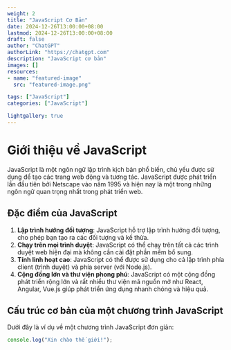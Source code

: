 ```yaml
---
weight: 2
title: "JavaScript Cơ Bản"
date: 2024-12-26T13:00:00+08:00
lastmod: 2024-12-26T13:00:00+08:00
draft: false
author: "ChatGPT"
authorLink: "https://chatgpt.com"
description: "JavaScript cơ bản"
images: []
resources:
- name: "featured-image"
  src: "featured-image.png"

tags: ["JavaScript"]
categories: ["JavaScript"]

lightgallery: true
---
```


# Giới thiệu về JavaScript

JavaScript là một ngôn ngữ lập trình kịch bản phổ biến, chủ yếu được sử dụng để tạo các trang web động và tương tác. JavaScript được phát triển lần đầu tiên bởi Netscape vào năm 1995 và hiện nay là một trong những ngôn ngữ quan trọng nhất trong phát triển web.

## Đặc điểm của JavaScript

1. **Lập trình hướng đối tượng**: JavaScript hỗ trợ lập trình hướng đối tượng, cho phép bạn tạo ra các đối tượng và kế thừa.
2. **Chạy trên mọi trình duyệt**: JavaScript có thể chạy trên tất cả các trình duyệt web hiện đại mà không cần cài đặt phần mềm bổ sung.
3. **Tính linh hoạt cao**: JavaScript có thể được sử dụng cho cả lập trình phía client (trình duyệt) và phía server (với Node.js).
4. **Cộng đồng lớn và thư viện phong phú**: JavaScript có một cộng đồng phát triển rộng lớn và rất nhiều thư viện mã nguồn mở như React, Angular, Vue.js giúp phát triển ứng dụng nhanh chóng và hiệu quả.

## Cấu trúc cơ bản của một chương trình JavaScript

Dưới đây là ví dụ về một chương trình JavaScript đơn giản:

```javascript
console.log("Xin chào thế giới!");
